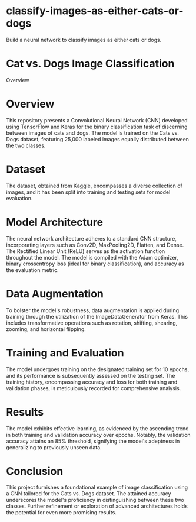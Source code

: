 # classify-images-as-either-cats-or-dogs
Build a neural network to classify images as either cats or dogs.
# Cat vs. Dogs Image Classification

Overview
# Overview
This repository presents a Convolutional Neural Network (CNN) developed using TensorFlow and Keras for the binary classification task of discerning between images of cats and dogs. The model is trained on the Cats vs. Dogs dataset, featuring 25,000 labeled images equally distributed between the two classes.

# Dataset
The dataset, obtained from Kaggle, encompasses a diverse collection of images, and it has been split into training and testing sets for model evaluation.

# Model Architecture
The neural network architecture adheres to a standard CNN structure, incorporating layers such as Conv2D, MaxPooling2D, Flatten, and Dense. The Rectified Linear Unit (ReLU) serves as the activation function throughout the model. The model is compiled with the Adam optimizer, binary crossentropy loss (ideal for binary classification), and accuracy as the evaluation metric.

# Data Augmentation
To bolster the model's robustness, data augmentation is applied during training through the utilization of the ImageDataGenerator from Keras. This includes transformative operations such as rotation, shifting, shearing, zooming, and horizontal flipping.

# Training and Evaluation
The model undergoes training on the designated training set for 10 epochs, and its performance is subsequently assessed on the testing set. The training history, encompassing accuracy and loss for both training and validation phases, is meticulously recorded for comprehensive analysis.

# Results 
The model exhibits effective learning, as evidenced by the ascending trend in both training and validation accuracy over epochs. Notably, the validation accuracy attains an 85% threshold, signifying the model's adeptness in generalizing to previously unseen data.

# Conclusion
This project furnishes a foundational example of image classification using a CNN tailored for the Cats vs. Dogs dataset. The attained accuracy underscores the model's proficiency in distinguishing between these two classes. Further refinement or exploration of advanced architectures holds the potential for even more promising results.
